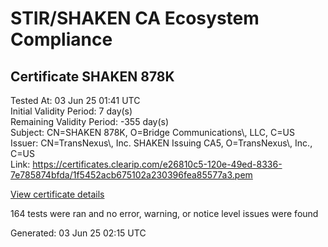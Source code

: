# STIR/SHAKEN CA Ecosystem Compliance

## Certificate SHAKEN 878K

Tested At: 03 Jun 25 01:41 UTC\
Initial Validity Period: 7 day(s)\
Remaining Validity Period: -355 day(s)\
Subject: CN=SHAKEN 878K, O=Bridge Communications\\, LLC, C=US\
Issuer: CN=TransNexus\\, Inc. SHAKEN Issuing CA5, O=TransNexus\\, Inc., C=US\
Link: https://certificates.clearip.com/e26810c5-120e-49ed-8336-7e785874bfda/1f5452acb675102a230396fea85577a3.pem

[View certificate details](https://x509.io/?cert=MIIC2TCCAoCgAwIBAgIQQpGLZkct3V4sQHb9eMCexDAKBggqhkjOPQQDAjBWMQswCQYDVQQGEwJVUzEZMBcGA1UEChMQVHJhbnNOZXh1cywgSW5jLjEsMCoGA1UEAxMjVHJhbnNOZXh1cywgSW5jLiBTSEFLRU4gSXNzdWluZyBDQTUwHhcNMjQwNjA1MTUyNDM4WhcNMjQwNjEyMTUyNDM3WjBIMQswCQYDVQQGEwJVUzEjMCEGA1UEChMaQnJpZGdlIENvbW11bmljYXRpb25zLCBMTEMxFDASBgNVBAMTC1NIQUtFTiA4NzhLMFkwEwYHKoZIzj0CAQYIKoZIzj0DAQcDQgAEPZvO43YXbx6m6mngx6Ztineqfs2Kp4QEwR52j49u%2F%2FnQdPjx9JIx8QqmKK33Yg%2FGHhCHh2McF2kKV8CLEys7pKOCATwwggE4MAwGA1UdEwEB%2FwQCMAAwDgYDVR0PAQH%2FBAQDAgeAMB0GA1UdDgQWBBSfCAMVAuIF8vqESJMdIWj5eskziTAfBgNVHSMEGDAWgBTaALOH%2BII%2Fv7oiomRjtfYvzI51yjAXBgNVHSAEEDAOMAwGCmCGSAGG%2FwkBAQQwgaYGA1UdHwSBnjCBmzCBmKA6oDiGNmh0dHBzOi8vYXV0aGVudGljYXRlLWFwaS5pY29uZWN0aXYuY29tL2Rvd25sb2FkL3YxL2NybKJapFgwVjEUMBIGA1UEBwwLQnJpZGdld2F0ZXIxCzAJBgNVBAgMAk5KMRMwEQYDVQQDDApTVEktUEEgQ1JMMQswCQYDVQQGEwJVUzEPMA0GA1UECgwGU1RJLVBBMBYGCCsGAQUFBwEaBAowCKAGFgQ4NzhLMAoGCCqGSM49BAMCA0cAMEQCIH6BJzK2jAwkRyLJ3CjHkUMyNeK5qP9Pgc%2FawSfF8JXLAiAU4y3qTHejFfq5M68H4Wosn4NPu5dNEaiPR8wiWk7HhQ%3D%3D)

164 tests were ran and no error, warning, or notice level issues were found


Generated: 03 Jun 25 02:15 UTC